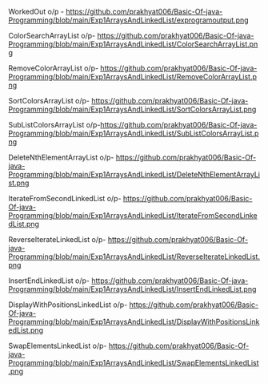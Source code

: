 WorkedOut o/p - https://github.com/prakhyat006/Basic-Of-java-Programming/blob/main/Exp1ArraysAndLinkedList/exprogramoutput.png

ColorSearchArrayList o/p- https://github.com/prakhyat006/Basic-Of-java-Programming/blob/main/Exp1ArraysAndLinkedList/ColorSearchArrayList.png

RemoveColorArrayList o/p- https://github.com/prakhyat006/Basic-Of-java-Programming/blob/main/Exp1ArraysAndLinkedList/RemoveColorArrayList.png

SortColorsArrayList o/p- https://github.com/prakhyat006/Basic-Of-java-Programming/blob/main/Exp1ArraysAndLinkedList/SortColorsArrayList.png

SubListColorsArrayList o/p-https://github.com/prakhyat006/Basic-Of-java-Programming/blob/main/Exp1ArraysAndLinkedList/SubListColorsArrayList.png

DeleteNthElementArrayList o/p- https://github.com/prakhyat006/Basic-Of-java-Programming/blob/main/Exp1ArraysAndLinkedList/DeleteNthElementArrayList.png

IterateFromSecondLinkedList o/p- https://github.com/prakhyat006/Basic-Of-java-Programming/blob/main/Exp1ArraysAndLinkedList/IterateFromSecondLinkedList.png

ReverseIterateLinkedList o/p- https://github.com/prakhyat006/Basic-Of-java-Programming/blob/main/Exp1ArraysAndLinkedList/ReverseIterateLinkedList.png

InsertEndLinkedList o/p- https://github.com/prakhyat006/Basic-Of-java-Programming/blob/main/Exp1ArraysAndLinkedList/InsertEndLinkedList.png

DisplayWithPositionsLinkedList o/p- https://github.com/prakhyat006/Basic-Of-java-Programming/blob/main/Exp1ArraysAndLinkedList/DisplayWithPositionsLinkedList.png

SwapElementsLinkedList o/p- https://github.com/prakhyat006/Basic-Of-java-Programming/blob/main/Exp1ArraysAndLinkedList/SwapElementsLinkedList.png

